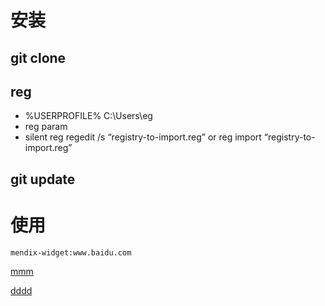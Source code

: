 # 安装
## git clone
## reg
- %USERPROFILE%   C:\Users\eg
- reg param
- silent reg
regedit /s “registry-to-import.reg”
or
reg import “registry-to-import.reg”
## git update

# 使用

```
mendix-widget:www.baidu.com
```

[mmm](mendix-widget:www.baidu.com)

<a href='mendix-widget:www.baidu.com'>dddd</a>
